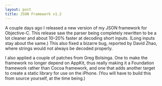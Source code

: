 ```yaml
---
layout: post
title: JSON Framework v1.2
---
```

A couple days ago I released a new version of my JSON framework for Objective-C. This release saw the parser being completely rewritten to be a lot cleaner and about 10–20% faster at decoding short inputs. (Long inputs stay about the same.) This also fixed a bizarre bug, reported by David Zhao, where strings would not always be decoded properly.

I also applied a couple of patches from Greg Bolsinga. One to make the framework no longer depend on AppKit, thus really making it a Foundation framework rather than Cocoa framework, and one that adds another target to create a static library for use on the iPhone. (You will have to build this from source yourself, at the time being.)

